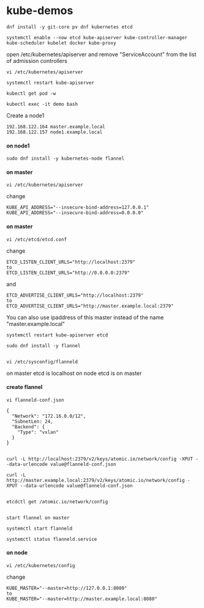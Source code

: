 # kube-demos

    dnf install -y git-core pv dnf kubernetes etcd

    systemctl enable --now etcd kube-apiserver kube-controller-manager kube-scheduler kubelet docker kube-proxy

open /etc/kubernetes/apiserver and remove "ServiceAccount" from the list of admission controllers

    vi /etc/kubernetes/apiserver

    systemctl restart kube-apiserver

    kubectl get pod -w

    kubectl exec -it demo bash

Create a node1

    192.168.122.164 master.example.local
    192.168.122.157 node1.example.local

#### on node1

    sudo dnf install -y kubernetes-node flannel


#### on master

    vi /etc/kubernetes/apiserver

change

    KUBE_API_ADDRESS="--insecure-bind-address=127.0.0.1"
    KUBE_API_ADDRESS="--insecure-bind-address=0.0.0.0"

#### on master

    vi /etc/etcd/etcd.conf

change

    ETCD_LISTEN_CLIENT_URLS="http://localhost:2379"
    to
    ETCD_LISTEN_CLIENT_URLS="http://0.0.0.0:2379"

and

    ETCD_ADVERTISE_CLIENT_URLS="http://localhost:2379"
    to
    ETCD_ADVERTISE_CLIENT_URLS="http://master.example.local:2379"

You can also use ipaddress of this master instead of the name "master.example.local"


    systemctl restart kube-apiserver etcd

    sudo dnf install -y flannel


    vi /etc/sysconfig/flanneld

on master etcd is localhost
on node etcd is on master



#### create flannel

    vi flanneld-conf.json

    {
      "Network": "172.16.0.0/12",
      "SubnetLen: 24,
      "Backend": {
        "Type": "vxlan"
      }
    }


    curl -L http://localhost:2379/v2/keys/atomic.io/network/config -XPUT --data-urlencode value@flanneld-conf.json

    curl -L http://master.example.local:2379/v2/keys/atomic.io/network/config -XPUT --data-urlencode value@flanneld-conf.json


    etcdctl get /atomic.io/network/config


    start flannel on master

    systemctl start flanneld

    systemctl status flanneld.service


#### on node

    vi /etc/kubernetes/config

change

    KUBE_MASTER="--master=http://127.0.0.1:8080"
    to
    KUBE_MASTER="--master=http://master.example.local:8080"
